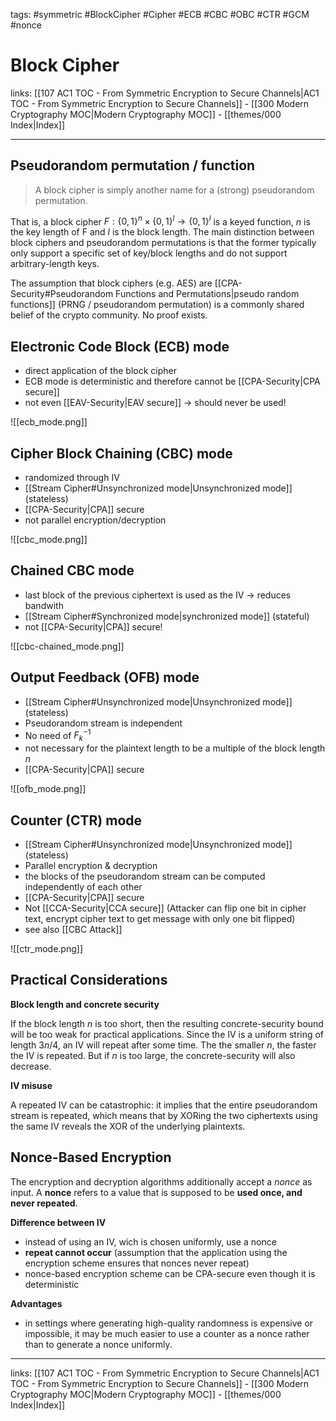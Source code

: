 tags: #symmetric #BlockCipher #Cipher #ECB #CBC #OBC #CTR #GCM #nonce

# Block Cipher

links: [[107 AC1 TOC - From Symmetric Encryption to Secure Channels|AC1 TOC - From Symmetric Encryption to Secure Channels]] - [[300 Modern Cryptography MOC|Modern Cryptography MOC]] - [[themes/000 Index|Index]]

---
## Pseudorandom permutation / function

> A block cipher is simply another name for a (strong) pseudorandom permutation.

That is, a block cipher $F : \{0, 1\}^n \times \{0, 1\}^l \rightarrow \{0, 1\}^l$ is a keyed function, $n$ is the key length of F and $l$ is the block length.
The main distinction between block ciphers and pseudorandom permutations is that the former typically only support a specific set of key/block lengths and do not support arbitrary-length keys.

The assumption that block ciphers (e.g. AES) are [[CPA-Security#Pseudorandom Functions and Permutations|pseudo random functions]] (PRNG / pseudorandom permutation) is a commonly shared belief of the crypto community. No proof exists.

## Electronic Code Block (ECB) mode

- direct application of the block cipher
- ECB mode is deterministic and therefore cannot be [[CPA-Security|CPA secure]]
- not even [[EAV-Security|EAV secure]] $\rightarrow$ should never be used!

![[ecb_mode.png]]

## Cipher Block Chaining (CBC) mode

- randomized through IV
- [[Stream Cipher#Unsynchronized mode|Unsynchronized mode]] (stateless)
- [[CPA-Security|CPA]] secure
- not parallel encryption/decryption

![[cbc_mode.png]]

## Chained CBC mode

- last block of the previous ciphertext is used as the IV $\rightarrow$ reduces bandwith
- [[Stream Cipher#Synchronized mode|synchronized mode]] (stateful)
- not [[CPA-Security|CPA]] secure!

![[cbc-chained_mode.png]]

## Output Feedback (OFB) mode

- [[Stream Cipher#Unsynchronized mode|Unsynchronized mode]] (stateless)
- Pseudorandom stream is independent
- No need of $F_k^{-1}$
- not necessary for the plaintext length to be a multiple of the block length $n$
- [[CPA-Security|CPA]] secure

![[ofb_mode.png]]

## Counter (CTR) mode

- [[Stream Cipher#Unsynchronized mode|Unsynchronized mode]] (stateless)
- Parallel encryption & decryption
- the blocks of the pseudorandom stream can be computed independently of each other
- [[CPA-Security|CPA]] secure
- Not [[CCA-Security|CCA secure]] (Attacker can flip one bit in cipher text, encrypt cipher text to get message with only one bit flipped)
- see also [[CBC Attack]]

![[ctr_mode.png]]

## Practical Considerations

**Block length and concrete security**

If the block length $n$ is too short, then the resulting concrete-security bound will be too weak for practical applications. Since the IV is a uniform string of length $3n/4$, an IV will repeat after some time. The the smaller $n$, the faster the IV is repeated. But if $n$ is too large, the concrete-security will also decrease.

**IV misuse**

A repeated IV can be catastrophic: it implies that the entire pseudorandom stream is repeated, which means that by XORing the two ciphertexts using the same IV reveals the XOR of the underlying plaintexts.

## Nonce-Based Encryption

The encryption and decryption algorithms additionally accept a *nonce* as input.
A **nonce** refers to a value that is supposed to be **used once, and never repeated**.

**Difference between IV**

- instead of using an IV, wich is chosen uniformly, use a nonce
- **repeat cannot occur** (assumption that the application using the encryption scheme ensures that nonces never repeat)
- nonce-based encryption scheme can be CPA-secure even though it is deterministic

**Advantages**

- in settings where generating high-quality randomness is expensive or impossible, it may be much easier to use a counter as a nonce rather than to generate a nonce uniformly.

---
links: [[107 AC1 TOC - From Symmetric Encryption to Secure Channels|AC1 TOC - From Symmetric Encryption to Secure Channels]] - [[300 Modern Cryptography MOC|Modern Cryptography MOC]] - [[themes/000 Index|Index]]